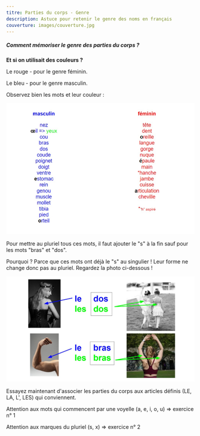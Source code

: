 ```yaml
---
titre: Parties du corps - Genre
description: Astuce pour retenir le genre des noms en français
couverture: images/couverture.jpg
---
```


##### Comment mémoriser le genre des parties du corps ?

**Et si on utilisait des couleurs ?**

Le rouge - pour le genre féminin.

Le bleu - pour le genre masculin.

Observez bien les mots et leur couleur :

!['Parties du corps'](images/wm_parties_du_corps_genre.jpg)

Pour mettre au pluriel tous ces mots, il faut ajouter le "s" à la fin sauf pour les mots "bras" et "dos".

Pourquoi ? Parce que ces mots ont déjà le "s" au singulier ! Leur forme ne change donc pas au pluriel. Regardez la photo ci-dessous !

!['Bras dos'](images/wm_bras_dos.jpg)

Essayez maintenant d'associer les parties du corps aux articles définis (LE, LA, L', LES) qui conviennent.

Attention aux mots qui commencent par une voyelle (a, e, i, o, u) => exercice n° 1

Attention aux marques du pluriel (s, x) => exercice n° 2